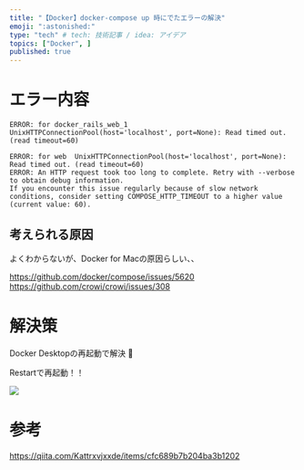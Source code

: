 ```yaml
---
title: "【Docker】docker-compose up 時にでたエラーの解決"
emoji: ":astonished:"
type: "tech" # tech: 技術記事 / idea: アイデア
topics: ["Docker", ]
published: true
---
```


# エラー内容

```
ERROR: for docker_rails_web_1  UnixHTTPConnectionPool(host='localhost', port=None): Read timed out. (read timeout=60)

ERROR: for web  UnixHTTPConnectionPool(host='localhost', port=None): Read timed out. (read timeout=60)
ERROR: An HTTP request took too long to complete. Retry with --verbose to obtain debug information.
If you encounter this issue regularly because of slow network conditions, consider setting COMPOSE_HTTP_TIMEOUT to a higher value (current value: 60).
```

## 考えられる原因
よくわからないが、Docker for Macの原因らしい、、

https://github.com/docker/compose/issues/5620
https://github.com/crowi/crowi/issues/308

# 解決策
Docker Desktopの再起動で解決 :raised_back_of_hand:

Restartで再起動！！

![](https://storage.googleapis.com/zenn-user-upload/63b89d9d7d068111effca177.png)

# 参考
https://qiita.com/Kattrxvjxxde/items/cfc689b7b204ba3b1202